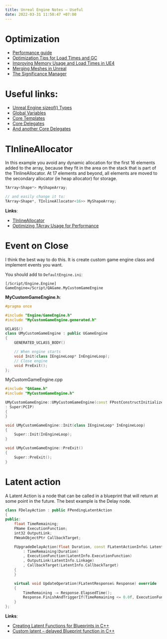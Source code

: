 ```yaml
---
title: Unreal Engine Notes — Useful
date: 2022-03-31 11:58:47 +07:00
---
```


# Optimization
- [Performance guide](https://gpuopen.com/unreal-engine-performance-guide/)
- [Optimization Tips for Load Times and GC](https://ikrima.dev/ue4guide/performance-optimization/asset-size-loading/)
- [Improving Memory Usage and Load Times in UE4](https://developer.oculus.com/blog/developer-perspective-improving-memory-usage-and-load-times-in-ue4/?locale=fr_FR)
- [Merging Meshes in Unreal](https://www.manicmachinegames.com/blog/2019/8/5/merging-meshes-in-unreal-and-why-it-matters)
- [The Significance Manager](https://www.youtube.com/watch?v=u7K4qFTW608&ab_channel=MazyModz)

# Useful links:
- [Unreal Engine sizeof() Types](https://gist.github.com/rlabrecque/55b39767960194850ce543d5d5f16eab0)
- [Global Variables](https://dawnarc.com/2018/12/ue4global-variables/)
- [Core Templates](https://docs.unrealengine.com/en-US/API/Runtime/Core/Templates/index.html)
- [Core Delegates](https://docs.unrealengine.com/en-US/API/Runtime/Core/Misc/FCoreDelegates/index.html)
- [And another Core Delegates](https://ikrima.dev/ue4guide/gameplay-programming/master-engine-flow/core-eventsdelegates/)

# TInlineAllocator
In this example you avoid any dynamic allocation for the first 16 elements added to the array, because they fit in the area on the stack that is part of the TInlineAllocator. At 17 elements and beyond, all elements are moved to the secondary allocator (ie heap allocator) for storage.
```c++
TArray<Shape*> MyShapeArray;

// and easily change it to:
TArray<Shape*, TInlineAllocator<16>> MyShapeArray;
```
**Links**: 
- [TInlineAllocator](https://zhuanlan.zhihu.com/p/78351385)
- [Optimizing TArray Usage for Performance](https://www.unrealengine.com/en-US/blog/optimizing-tarray-usage-for-performance)

# Event on Close
I think the best way to do this. It is create custom game engine class and implement events you want.

You should add to `DefaultEngine.ini`:
```
[/Script/Engine.Engine]
GameEngine=/Script/QAGame.MyCustomGameEngine
```

**MyCustomGameEngine.h**:
```c++
#pragma once

#include "Engine/GameEngine.h"
#include "MyCustomGameEngine.generated.h"

UCLASS()
class UMyCustomGameEngine : public UGameEngine
{
	GENERATED_UCLASS_BODY()

	// When engine starts
	void Init(class IEngineLoop* InEngineLoop);
	// Close engine
	void PreExit();
};
```

MyCustomGameEngine.cpp
```c++
#include "QAGame.h"
#include "MyCustomGameEngine.h"

UMyCustomGameEngine::UMyCustomGameEngine(const FPostConstructInitializeProperties& PCIP)
: Super(PCIP)
{
}

void UMyCustomGameEngine::Init(class IEngineLoop* InEngineLoop)
{
	Super::Init(InEngineLoop);
}

void UMyCustomGameEngine::PreExit()
{
	Super::PreExit();
}
```

# Latent action
A Latent Action is a node that can be called in a blueprint that will return at some point in the future. The best example is the Delay node.
```c++
class FDelayAction : public FPendingLatentAction
{
public:
	float TimeRemaining;
	FName ExecutionFunction;
	int32 OutputLink;
	FWeakObjectPtr CallbackTarget;

	FUpgradeDelayAction(float Duration, const FLatentActionInfo& LatentInfo)
		: TimeRemaining(Duration)
		, ExecutionFunction(LatentInfo.ExecutionFunction)
		, OutputLink(LatentInfo.Linkage)
		, CallbackTarget(LatentInfo.CallbackTarget)
	{
	}

	virtual void UpdateOperation(FLatentResponse& Response) override
	{
		TimeRemaining -= Response.ElapsedTime();
		Response.FinishAndTriggerIf(TimeRemaining <= 0.0f, ExecutionFunction, OutputLink, CallbackTarget);
	}
};
```

**Links**:
- [Creating Latent Functions for Blueprints in C++](https://www.casualdistractiongames.com/post/2016/05/15/creating-latent-functions-for-blueprints-in-c)
- [Custom latent – delayed Blueprint function in C++](http://johnmcroberts.com/index.php/2017/11/30/custom-delayed-blueprint-function-in-c/)
